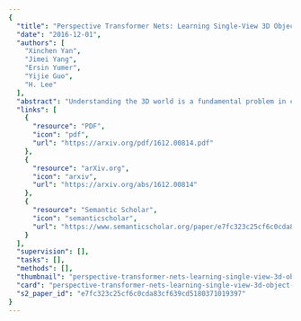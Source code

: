 ```yaml
---
{
  "title": "Perspective Transformer Nets: Learning Single-View 3D Object Reconstruction without 3D Supervision",
  "date": "2016-12-01",
  "authors": [
    "Xinchen Yan",
    "Jimei Yang",
    "Ersin Yumer",
    "Yijie Guo",
    "H. Lee"
  ],
  "abstract": "Understanding the 3D world is a fundamental problem in computer vision. However, learning a good representation of 3D objects is still an open problem due to the high dimensionality of the data and many factors of variation involved. In this work, we investigate the task of single-view 3D object reconstruction from a learning agent's perspective. We formulate the learning process as an interaction between 3D and 2D representations and propose an encoder-decoder network with a novel projection loss defined by the projective transformation. More importantly, the projection loss enables the unsupervised learning using 2D observation without explicit 3D supervision. We demonstrate the ability of the model in generating 3D volume from a single 2D image with three sets of experiments: (1) learning from single-class objects; (2) learning from multi-class objects and (3) testing on novel object classes. Results show superior performance and better generalization ability for 3D object reconstruction when the projection loss is involved.",
  "links": [
    {
      "resource": "PDF",
      "icon": "pdf",
      "url": "https://arxiv.org/pdf/1612.00814.pdf"
    },
    {
      "resource": "arXiv.org",
      "icon": "arxiv",
      "url": "https://arxiv.org/abs/1612.00814"
    },
    {
      "resource": "Semantic Scholar",
      "icon": "semanticscholar",
      "url": "https://www.semanticscholar.org/paper/e7fc323c25cf6c0cda83cf639cd5180371019397"
    }
  ],
  "supervision": [],
  "tasks": [],
  "methods": [],
  "thumbnail": "perspective-transformer-nets-learning-single-view-3d-object-reconstruction-without-3d-supervision-thumb.jpg",
  "card": "perspective-transformer-nets-learning-single-view-3d-object-reconstruction-without-3d-supervision-card.jpg",
  "s2_paper_id": "e7fc323c25cf6c0cda83cf639cd5180371019397"
}
---
```


